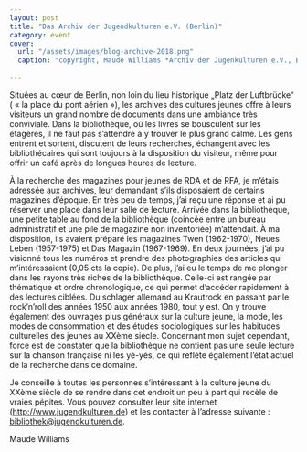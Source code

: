 ```yaml
---
layout: post
title: "Das Archiv der Jugendkulturen e.V. (Berlin)"
category: event
cover:
  url: "/assets/images/blog-archive-2018.png"
  caption: "copyright, Maude Williams *Archiv der Jugenkulturen e.V., Berlin*"
  
---
```


Situées au cœur de Berlin, non loin du lieu historique „Platz der Luftbrücke“ ( « la place du pont aérien »), les archives des cultures jeunes offre à leurs visiteurs un grand nombre de documents dans une ambiance très conviviale. <!-- more --> Dans la bibliothèque, où les livres se bousculent sur les étagères, il ne faut pas s’attendre à y trouver le plus grand calme. Les gens entrent et sortent, discutent de leurs recherches, échangent avec les bibliothécaires qui sont toujours à la disposition du visiteur, même pour offrir un café après de longues heures de lecture. 

À la recherche des magazines pour jeunes de RDA et de RFA, je m’étais adressée aux archives, leur demandant s’ils disposaient de certains magazines d’époque. En très peu de temps, j’ai reçu une réponse et ai pu réserver une place dans leur salle de lecture. Arrivée dans la bibliothèque, une petite table au fond de la bibliothèque (coincée entre un bureau administratif et une pile de magazine non inventoriée) m’attendait. À ma disposition, ils avaient préparé les magazines Twen (1962-1970), Neues Leben (1957-1975) et Das Magazin (1967-1969). En deux journées, j’ai pu visionné tous les numéros et prendre des photographies des articles qui m’intéressaient (0,05 cts la copie). De plus, j’ai eu le temps de me plonger dans les rayons très riches de la bibliothèque. Celle-ci est rangée par thématique et ordre chronologique, ce qui permet d’accéder rapidement à des lectures ciblées. Du schlager allemand au Krautrock en passant par le rock’n’roll des années 1950 aux années 1980, tout y est. On y trouve également des ouvrages plus généraux sur la culture jeune, la mode, les modes de consommation et des études sociologiques sur les habitudes culturelles des jeunes au XXème siècle. Concernant mon sujet cependant, force est de constater que la bibliothèque ne contient pas une seule lecture sur la chanson française ni les yé-yés, ce qui reflète également l’état actuel de la recherche dans ce domaine. 

Je conseille à toutes les personnes s’intéressant à la culture jeune du XXème siècle de se rendre dans cet endroit un peu à part qui recèle de vraies pépites. Vous pouvez consulter leur site internet (http://www.jugendkulturen.de) et les contacter à l’adresse suivante : bibliothek@jugendkulturen.de.

Maude Williams
